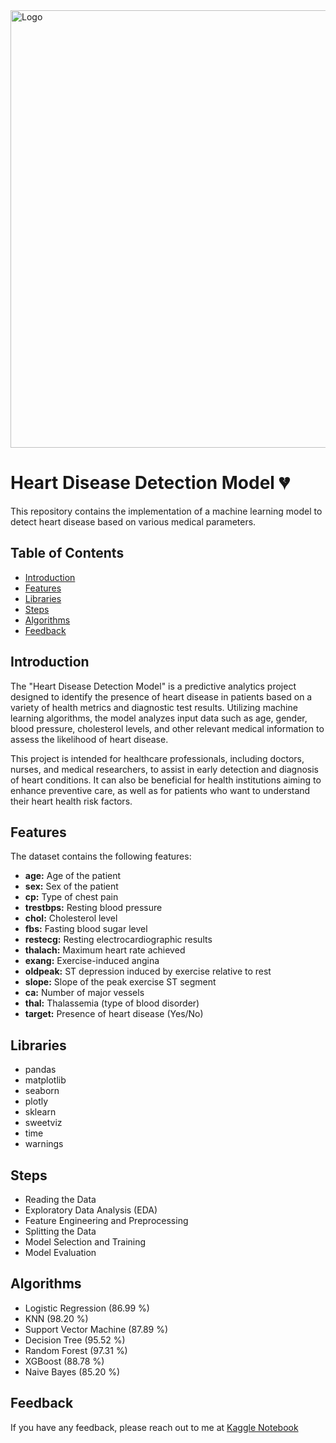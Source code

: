 <img src="https://th.bing.com/th/id/R.d49617b676d81d40b6cfa9f086899f34?rik=II5eeuDx4Cr17Q&pid=ImgRaw&r=0" alt="Logo" width="700"/>

# Heart Disease Detection Model 💔

This repository contains the implementation of a machine learning model to detect heart disease based on various medical parameters.

## Table of Contents

- [Introduction](#introduction)
- [Features](#features)
- [Libraries](#libraries)
- [Steps](#steps)
- [Algorithms](#algorithms)
- [Feedback](#feedback)

## Introduction

The "Heart Disease Detection Model" is a predictive analytics project designed to identify the presence of heart disease in patients based on a variety of health metrics and diagnostic test results. Utilizing machine learning algorithms, the model analyzes input data such as age, gender, blood pressure, cholesterol levels, and other relevant medical information to assess the likelihood of heart disease.

This project is intended for healthcare professionals, including doctors, nurses, and medical researchers, to assist in early detection and diagnosis of heart conditions. It can also be beneficial for health institutions aiming to enhance preventive care, as well as for patients who want to understand their heart health risk factors.

## Features

The dataset contains the following features:

- **age:** Age of the patient
- **sex:** Sex of the patient
- **cp:** Type of chest pain
- **trestbps:** Resting blood pressure
- **chol:** Cholesterol level
- **fbs:** Fasting blood sugar level
- **restecg:** Resting electrocardiographic results
- **thalach:** Maximum heart rate achieved
- **exang:** Exercise-induced angina
- **oldpeak:** ST depression induced by exercise relative to rest
- **slope:** Slope of the peak exercise ST segment
- **ca:** Number of major vessels
- **thal:** Thalassemia (type of blood disorder)
- **target:** Presence of heart disease (Yes/No)

## Libraries

- pandas
- matplotlib
- seaborn
- plotly
- sklearn
- sweetviz
- time
- warnings

## Steps

- Reading the Data
- Exploratory Data Analysis (EDA)
- Feature Engineering and Preprocessing
- Splitting the Data
- Model Selection and Training
- Model Evaluation

## Algorithms

- Logistic Regression (86.99 %)
- KNN (98.20 %)
- Support Vector Machine (87.89 %)
- Decision Tree (95.52 %)
- Random Forest (97.31 %)
- XGBoost (88.78 %)
- Naive Bayes (85.20 %)

## Feedback

If you have any feedback, please reach out to me at [Kaggle Notebook](https://www.kaggle.com/code/georgehanymilad/heart-disease-detection)
